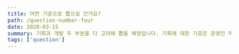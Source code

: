 ```yaml
---
title: 어떤 기준으로 뽑으실 건가요?
path: /question-number-four
date: 2020-03-15
summary: 기획과 개발 두 부분을 다 고려해 뽑을 예정입니다. 기획에 대한 기준은 운영진 박종현님 브런치에 있습니다. 밑에 첫 번째 아이콘을 클릭해주세요!
tags: ['question']
---
```


